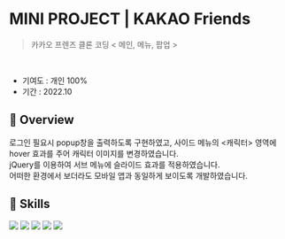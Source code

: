 # MINI PROJECT | KAKAO Friends
> 카카오 프렌즈 클론 코딩 < 메인, 메뉴, 팝업 >
 <br>

* 기여도 : 개인 100% <br> 
* 기간 : 2022.10

## 📍 Overview

로그인 필요시 popup창을 출력하도록 구현하였고, 사이드 메뉴의 <캐릭터> 영역에 hover 효과를 주어 캐릭터 이미지를 변경하였습니다. <br>
jQuery를 이용하여 서브 메뉴에 슬라이드 효과를 적용하였습니다.<br>
어떠한 환경에서 보더라도 모바일 앱과 동일하게 보이도록 개발하였습니다.

## 🚀 Skills 
<img src="https://img.shields.io/badge/html5-E34F26?style=for-the-badge&logo=html5&logoColor=white"> <img src="https://img.shields.io/badge/css3-1572B6?style=for-the-badge&logo=css3&logoColor=white"> <img src="https://img.shields.io/badge/javascript-F7DF1E?style=for-the-badge&logo=javascript&logoColor=black"> <img src="https://img.shields.io/badge/jQuery-0769AD?style=for-the-badge&logo=jQuery&logoColor=white"> <img src="https://img.shields.io/badge/Figma-F24E1E?style=for-the-badge&logo=Figma&logoColor=white">
<br><br>
